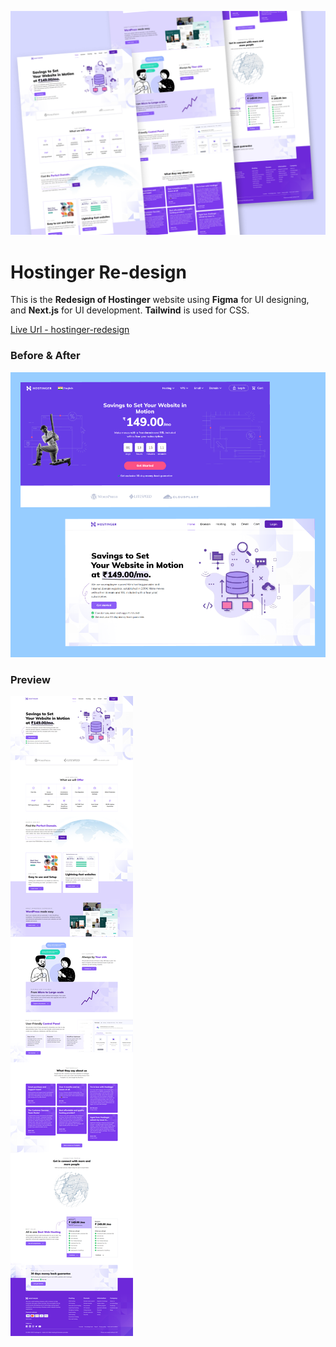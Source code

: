 ![Cover](/public/preview/Ui-preview.png)

# Hostinger Re-design

This is the **Redesign of Hostinger** website using **Figma** for UI designing, and **Next.js** for UI development. **Tailwind** is used for CSS.

[Live Url - hostinger-redesign](https://hostinger-redesign.vercel.app/)

### Before & After
![Before & After](/public/preview/compare.png)


### Preview
![Full preview](/public/preview/Fullpage-ui.png)